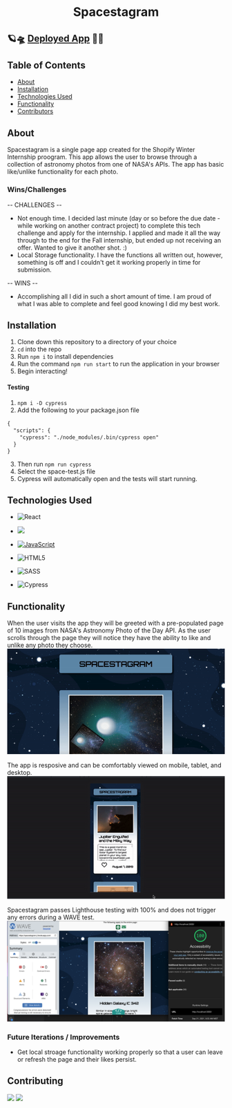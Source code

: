 <h1 align="center">Spacestagram</h1>

🪐🛸  [Deployed App](https://spacestagram-ji.herokuapp.com/)   🚀🌙
---------------

## Table of Contents

- [About](#about)
- [Installation](#installation)
- [Technologies Used](#technologies-used)
- [Functionality](#functionality)
- [Contributors](#contributing)

## About 
Spacestagram is a single page app created for the Shopify Winter Internship proogram. This app allows the user to browse through a collection of astronomy photos from one of NASA's APIs. The app has basic like/unlike functionality for each photo.

### Wins/Challenges
-- CHALLENGES -- 
* Not enough time. I decided last minute (day or so before the due date - while working on another contract project) to complete this tech challenge and apply for the internship. I applied and made it all the way through to the end for the Fall internship, but ended up not receiving an offer. Wanted to give it another shot. :) 
* Local Storage functionality. I have the functions all written out, however, something is off and I couldn't get it working properly in time for submission. 

-- WINS --
* Accomplishing all I did in such a short amount of time. I am proud of what I was able to complete and feel good knowing I did my best work. 

## Installation

1. Clone down this repository to a directory of your choice
2. <code>cd</code> into the repo
3. Run <code>npm i</code> to install dependencies
4. Run the command <code>npm run start</code> to run the application in your browser
5. Begin interacting!

#### Testing 
1. <code>npm i -D cypress</code>
2. Add the following to your package.json file
<pre><code>{
  "scripts": {
    "cypress": "./node_modules/.bin/cypress open"
  }
}</code></pre>
3. Then run <code>npm run cypress</code>
4. Select the space-test.js file
5. Cypress will automatically open and the tests will start running. 

## Technologies Used
- ![React](https://img.shields.io/badge/react%20-%2320232a.svg?&style=for-the-badge&logo=react&logoColor=%2361DAFB)

- <img src="https://img.shields.io/badge/React_Router-CA4245?style=for-the-badge&logo=react-router&logoColor=white"/>

- [![JavaScript](https://img.shields.io/badge/javascript%20-%23323330.svg?&style=for-the-badge&logo=javascript&logoColor=%23F7DF1E)](https://www.javascript.com/)

- ![HTML5](https://img.shields.io/badge/html5%20-%23E34F26.svg?&style=for-the-badge&logo=html5&logoColor=white)

- ![SASS](https://img.shields.io/badge/SASS%20-hotpink.svg?&style=for-the-badge&logo=SASS&logoColor=white)

- ![Cypress](https://img.shields.io/badge/cypress%20-%2317202C.svg?&style=for-the-badge&logo=cypress&logoColor=white)

## Functionality
When the user visits the app they will be greeted with a pre-populated page of 10 images from NASA's Astronomy Photo of the Day API. As the user scrolls through the page they will notice they have the ability to like and unlike any photo they choose. 
<img src="https://github.com/jgiwinski/spacestagram/blob/master/assets/home.gif" alt="home gif" width="600"/>

The app is resposive and can be comfortably viewed on mobile, tablet, and desktop. 
<img src="https://github.com/jgiwinski/spacestagram/blob/master/assets/mobile.gif" alt="mobile gif" width="600"/>

Spacestagram passes Lighthouse testing with 100% and does not trigger any errors during a WAVE test. 
<img src="https://github.com/jgiwinski/spacestagram/blob/master/assets/accessibility.png" alt="accesibility" width="600"/>

### Future Iterations / Improvements 
- Get local stroage functionality working properly so that a user can leave or refresh the page and their likes persist. 

## Contributing

[<img src="https://img.shields.io/badge/LinkedIn-julia--iwinski-informational?style=for-the-badge&labelColor=black&logo=linkedin&logoColor=0077b5&&color=0FBBD6"/>][linkedin2]
[<img src="https://img.shields.io/badge/Github-julia--iwinski-informational?style=for-the-badge&labelColor=black&logo=github&color=8B0BD5"/>][github2]

[linkedin2]: https://www.linkedin.com/in/julia-iwinski-898540138/
[github2]: https://github.com/jgiwinski
